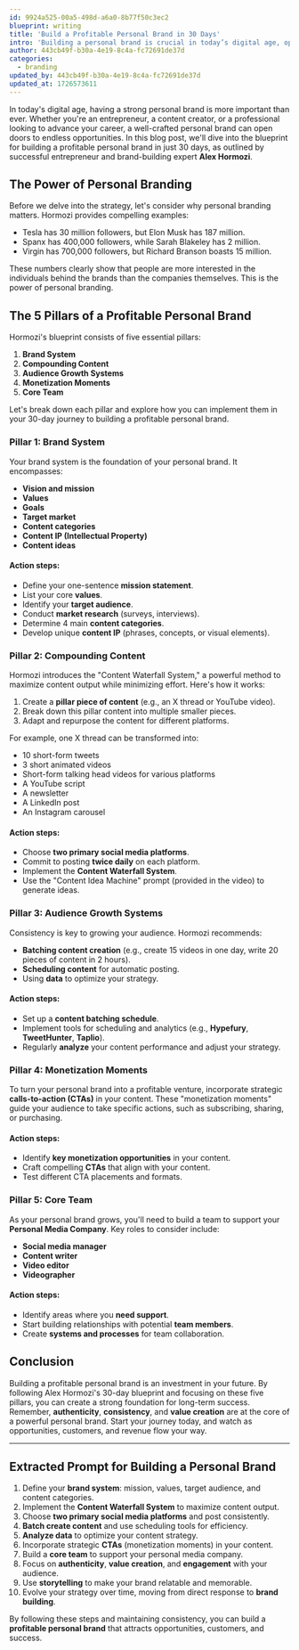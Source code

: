 ```yaml
---
id: 9924a525-00a5-498d-a6a0-8b77f50c3ec2
blueprint: writing
title: 'Build a Profitable Personal Brand in 30 Days'
intro: 'Building a personal brand is crucial in today’s digital age, opening doors to opportunities, customers, and success. In this guide inspired by...'
author: 443cb49f-b30a-4e19-8c4a-fc72691de37d
categories:
  - branding
updated_by: 443cb49f-b30a-4e19-8c4a-fc72691de37d
updated_at: 1726573611
---
```

In today's digital age, having a strong personal brand is more important than ever. Whether you're an entrepreneur, a content creator, or a professional looking to advance your career, a well-crafted personal brand can open doors to endless opportunities. In this blog post, we'll dive into the blueprint for building a profitable personal brand in just 30 days, as outlined by successful entrepreneur and brand-building expert **Alex Hormozi**.

## The Power of Personal Branding

Before we delve into the strategy, let's consider why personal branding matters. Hormozi provides compelling examples:

- Tesla has 30 million followers, but Elon Musk has 187 million.
- Spanx has 400,000 followers, while Sarah Blakeley has 2 million.
- Virgin has 700,000 followers, but Richard Branson boasts 15 million.

These numbers clearly show that people are more interested in the individuals behind the brands than the companies themselves. This is the power of personal branding.

## The 5 Pillars of a Profitable Personal Brand

Hormozi's blueprint consists of five essential pillars:

1. **Brand System**
2. **Compounding Content**
3. **Audience Growth Systems**
4. **Monetization Moments**
5. **Core Team**

Let's break down each pillar and explore how you can implement them in your 30-day journey to building a profitable personal brand.

### Pillar 1: Brand System

Your brand system is the foundation of your personal brand. It encompasses:

- **Vision and mission**
- **Values**
- **Goals**
- **Target market**
- **Content categories**
- **Content IP (Intellectual Property)**
- **Content ideas**

#### Action steps:
- Define your one-sentence **mission statement**.
- List your core **values**.
- Identify your **target audience**.
- Conduct **market research** (surveys, interviews).
- Determine 4 main **content categories**.
- Develop unique **content IP** (phrases, concepts, or visual elements).

### Pillar 2: Compounding Content

Hormozi introduces the "Content Waterfall System," a powerful method to maximize content output while minimizing effort. Here's how it works:

1. Create a **pillar piece of content** (e.g., an X thread or YouTube video).
2. Break down this pillar content into multiple smaller pieces.
3. Adapt and repurpose the content for different platforms.

For example, one X thread can be transformed into:

- 10 short-form tweets
- 3 short animated videos
- Short-form talking head videos for various platforms
- A YouTube script
- A newsletter
- A LinkedIn post
- An Instagram carousel

#### Action steps:
- Choose **two primary social media platforms**.
- Commit to posting **twice daily** on each platform.
- Implement the **Content Waterfall System**.
- Use the "Content Idea Machine" prompt (provided in the video) to generate ideas.

### Pillar 3: Audience Growth Systems

Consistency is key to growing your audience. Hormozi recommends:

- **Batching content creation** (e.g., create 15 videos in one day, write 20 pieces of content in 2 hours).
- **Scheduling content** for automatic posting.
- Using **data** to optimize your strategy.

#### Action steps:
- Set up a **content batching schedule**.
- Implement tools for scheduling and analytics (e.g., **Hypefury**, **TweetHunter**, **Taplio**).
- Regularly **analyze** your content performance and adjust your strategy.

### Pillar 4: Monetization Moments

To turn your personal brand into a profitable venture, incorporate strategic **calls-to-action (CTAs)** in your content. These "monetization moments" guide your audience to take specific actions, such as subscribing, sharing, or purchasing.

#### Action steps:
- Identify **key monetization opportunities** in your content.
- Craft compelling **CTAs** that align with your content.
- Test different CTA placements and formats.

### Pillar 5: Core Team

As your personal brand grows, you'll need to build a team to support your **Personal Media Company**. Key roles to consider include:

- **Social media manager**
- **Content writer**
- **Video editor**
- **Videographer**

#### Action steps:
- Identify areas where you **need support**.
- Start building relationships with potential **team members**.
- Create **systems and processes** for team collaboration.

## Conclusion

Building a profitable personal brand is an investment in your future. By following Alex Hormozi's 30-day blueprint and focusing on these five pillars, you can create a strong foundation for long-term success. Remember, **authenticity**, **consistency**, and **value creation** are at the core of a powerful personal brand. Start your journey today, and watch as opportunities, customers, and revenue flow your way.

---

## Extracted Prompt for Building a Personal Brand

1. Define your **brand system**: mission, values, target audience, and content categories.
2. Implement the **Content Waterfall System** to maximize content output.
3. Choose **two primary social media platforms** and post consistently.
4. **Batch create content** and use scheduling tools for efficiency.
5. **Analyze data** to optimize your content strategy.
6. Incorporate strategic **CTAs** (monetization moments) in your content.
7. Build a **core team** to support your personal media company.
8. Focus on **authenticity**, **value creation**, and **engagement** with your audience.
9. Use **storytelling** to make your brand relatable and memorable.
10. Evolve your strategy over time, moving from direct response to **brand building**.

By following these steps and maintaining consistency, you can build a **profitable personal brand** that attracts opportunities, customers, and success.